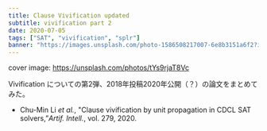 ```yaml
---
title: Clause Vivification updated
subtitle: vivification part 2
date: 2020-07-05
tags: ["SAT", "vivification", "splr"]
banner: "https://images.unsplash.com/photo-1586508217007-6e8b3151a6f2?ixlib=rb-1.2.1&ixid=eyJhcHBfaWQiOjEyMDd9&auto=format&fit=crop&w=1950&q=80"
---
```

cover image: https://unsplash.com/photos/tYs9rjaT8Vc

Vivification についての第2弾、2018年投稿2020年公開（？）の論文をまとめてみた。

* Chu-Min Li *et al.*, "Clause vivification by unit propagation in CDCL SAT solvers,”*Artif. Intell.*, vol. 279, 2020.

